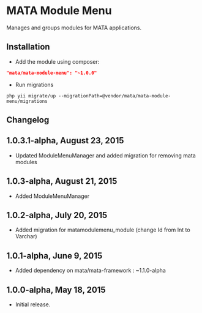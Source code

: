 MATA Module Menu
==========================================

Manages and groups modules for MATA applications.

Installation
------------

- Add the module using composer:

```json
"mata/mata-module-menu": "~1.0.0"
```

-  Run migrations
```
php yii migrate/up --migrationPath=@vendor/mata/mata-module-menu/migrations
```


Changelog
---------

## 1.0.3.1-alpha, August 23, 2015

- Updated ModuleMenuManager and added migration for removing mata modules

## 1.0.3-alpha, August 21, 2015

- Added ModuleMenuManager

## 1.0.2-alpha, July 20, 2015

- Added migration for matamodulemenu_module (change Id from Int to Varchar)

## 1.0.1-alpha, June 9, 2015

- Added dependency on mata/mata-framework : ~1.1.0-alpha

## 1.0.0-alpha, May 18, 2015

- Initial release.
